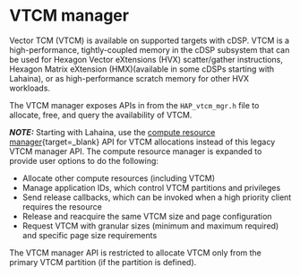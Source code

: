 # VTCM manager

Vector TCM (VTCM) is available on supported targets with cDSP. VTCM 
is a high-performance, tightly-coupled memory in the cDSP subsystem that can be used
for Hexagon Vector eXtensions (HVX) scatter/gather instructions, Hexagon Matrix
eXtension (HMX)(available in some cDSPs starting with Lahaina), or as
high-performance scratch memory for other HVX workloads.

The VTCM manager exposes APIs in from the `HAP_vtcm_mgr.h` file to allocate, free, and query the availability of VTCM.

***NOTE:***
Starting with Lahaina, use the [compute resource manager](../../doxygen/HAP_compute_res/index.html){target=_blank} API for VTCM allocations instead of this legacy VTCM manager API. The compute resource manager is expanded to provide user options to do the following:

* Allocate other compute resources (including VTCM)
* Manage application IDs, which control VTCM partitions and privileges
* Send release callbacks, which can be invoked when a high priority client requires the resource
* Release and reacquire the same VTCM size and page configuration
* Request VTCM with granular sizes (minimum and maximum required) and specific page size requirements

The VTCM manager API is restricted to allocate VTCM only from the
primary VTCM partition (if the partition is defined).
